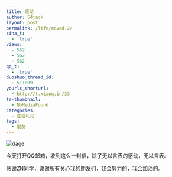 ```yaml
---
title: 感动
author: 54jack
layout: post
permalink: /life/moved-2/
sina_t:
  - 'true'
views:
  - 562
  - 562
  - 562
qq_t:
  - 'true'
duoshuo_thread_id:
  - 511809
yourls_shorturl:
  - http://t.xiaoq.in/33
ta-thumbnail:
  - NoMediaFound
categories:
  - 生活札记
tags:
  - 朋友
---
```

<img class="alignnone size-full wp-image-13" src="http://blog.xiaoq.in/cdn/img/dage.gif" alt="dage" /></a>

今天打开QQ邮箱，收到这么一封信，除了无以言表的感动，无以言表。

感谢ZN同学，谢谢所有关心我的<span class='wp_keywordlink_affiliate'><a href="http://blog.xiaoq.in/tag/%e6%9c%8b%e5%8f%8b/" title="查看朋友中的全部文章" target="_blank">朋友</a></span>们，我会努力的，我会加油的。